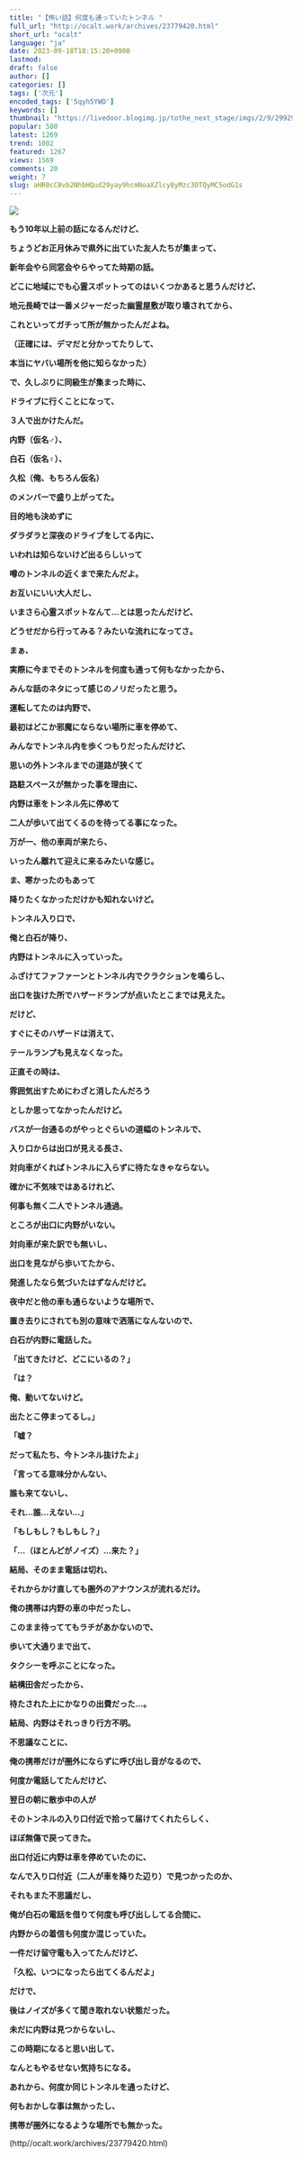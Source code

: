 ```yaml
---
title: "【怖い話】何度も通っていたトンネル "
full_url: "http://ocalt.work/archives/23779420.html"
short_url: "ocalt"
language: "ja"
date: 2023-09-18T18:15:20+0900
lastmod: 
draft: false
author: []
categories: []
tags: ['次元']
encoded_tags: ['5qyh5YWD']
keywords: []
thumbnail: "https://livedoor.blogimg.jp/tothe_next_stage/imgs/2/9/29929f90.jpg"
popular: 580
latest: 1269
trend: 1002
featured: 1267
views: 1569
comments: 20
weight: 7
slug: aHR0cC8vb2NhbHQud29yay9hcmNoaXZlcy8yMzc3OTQyMC5odG1s
---
```


![](https://livedoor.blogimg.jp/tothe_next_stage/imgs/2/9/29929f90.jpg)

<div><p><b><p>もう10年以上前の話になるんだけど、</p></b></p><p><b><p>ちょうどお正月休みで県外に出ていた友人たちが集まって、</p></b></p><p><b><p>新年会やら同窓会やらやってた時期の話。</p></b></p> <p><b><p>どこに地域にでも心霊スポットってのはいくつかあると思うんだけど、</p></b></p><p><b><p>地元長崎では一番メジャーだった幽霊屋敷が取り壊されてから、</p></b></p><p><b><p>これといってガチって所が無かったんだよね。</p></b></p><p><b><p>（正確には、デマだと分かってたりして、</p></b></p><p><b><p>本当にヤバい場所を他に知らなかった）</p></b></p><p><b><p></p></b></p><p><b><p>で、久しぶりに同級生が集まった時に、</p></b></p><p><b><p>ドライブに行くことになって、</p></b></p><p><b><p>３人で出かけたんだ。</p></b></p><p><b><p></p></b></p><p><b><p></p></b></p><p><b><p>内野（仮名♂）、</p></b></p><p><b><p>白石（仮名♀）、</p></b></p><p><b><p>久松（俺、もちろん仮名）</p></b></p><p><b><p>のメンバーで盛り上がってた。</p></b></p><p><b><p></p></b></p><p><b><p>目的地も決めずに</p></b></p><p><b><p>ダラダラと深夜のドライブをしてる内に、</p></b></p><p><b><p>いわれは知らないけど出るらしいって</p></b></p><p><b><p>噂のトンネルの近くまで来たんだよ。</p></b></p><p><b><p></p></b></p><p><b><p>お互いにいい大人だし、</p></b></p><p><b><p>いまさら心霊スポットなんて…とは思ったんだけど、</p></b></p><p><b><p>どうせだから行ってみる？みたいな流れになってさ。</p></b></p><p><b><p></p></b></p><p><b><p>まぁ、</p></b></p><p><b><p>実際に今までそのトンネルを何度も通って何もなかったから、</p></b></p><p><b><p>みんな話のネタにって感じのノリだったと思う。</p></b></p><p><b><p></p></b></p><p><b><p>運転してたのは内野で、</p></b></p><p><b><p>最初はどこか邪魔にならない場所に車を停めて、</p></b></p><p><b><p>みんなでトンネル内を歩くつもりだったんだけど、</p></b></p><p><b><p>思いの外トンネルまでの道路が狭くて</p></b></p><p><b><p>路駐スペースが無かった事を理由に、</p></b></p><p><b><p>内野は車をトンネル先に停めて</p></b></p><p><b><p>二人が歩いて出てくるのを待ってる事になった。</p></b></p><p><b><p> </p></b></p><p><b><p>万が一、他の車両が来たら、</p></b></p><p><b><p>いったん離れて迎えに来るみたいな感じ。</p></b></p><p><b><p></p></b></p><p><b><p>ま、寒かったのもあって</p></b></p><p><b><p>降りたくなかっただけかも知れないけど。</p></b></p><p><b><p></p></b></p><p><b><p>トンネル入り口で、</p></b></p><p><b><p>俺と白石が降り、</p></b></p><p><b><p>内野はトンネルに入っていった。</p></b></p><p><b><p></p></b></p><p><b><p>ふざけてファファーンとトンネル内でクラクションを鳴らし、</p></b></p><p><b><p>出口を抜けた所でハザードランプが点いたとこまでは見えた。</p></b></p><p><b><p></p></b></p><p><b><p>だけど、</p></b></p><p><b><p>すぐにそのハザードは消えて、</p></b></p><p><b><p>テールランプも見えなくなった。</p></b></p><p><b><p></p></b></p><p><b><p>正直その時は、</p></b></p><p><b><p>雰囲気出すためにわざと消したんだろう</p></b></p><p><b><p>としか思ってなかったんだけど。</p></b></p><p><b><p></p></b></p><p><b><p>バスが一台通るのがやっとぐらいの道幅のトンネルで、</p></b></p><p><b><p>入り口からは出口が見える長さ、</p></b></p><p><b><p>対向車がくればトンネルに入らずに待たなきゃならない。</p></b></p><p><b><p></p></b></p><p><b><p>確かに不気味ではあるけれど、</p></b></p><p><b><p>何事も無く二人でトンネル通過。</p></b></p><p><b><p></p></b></p><p><b><p>ところが出口に内野がいない。</p></b></p><p><b><p> </p></b></p><p><b><p>対向車が来た訳でも無いし、</p></b></p><p><b><p>出口を見ながら歩いてたから、</p></b></p><p><b><p>発進したなら気づいたはずなんだけど。</p></b></p><p><b><p></p></b></p><p><b><p>夜中だと他の車も通らないような場所で、</p></b></p><p><b><p>置き去りにされても別の意味で洒落になんないので、</p></b></p><p><b><p>白石が内野に電話した。</p></b></p><p><b><p></p></b></p><p><b><p>「出てきたけど、どこにいるの？」</p></b></p><p><b><p></p></b></p><p><b><p>「は？</p></b></p><p><b><p>俺、動いてないけど。</p></b></p><p><b><p>出たとこ停まってるし。」</p></b></p><p><b><p></p></b></p><p><b><p>「嘘？</p></b></p><p><b><p>だって私たち、今トンネル抜けたよ」</p></b></p><p><b><p></p></b></p><p><b><p>「言ってる意味分かんない、</p></b></p><p><b><p>誰も来てないし、</p></b></p><p><b><p>それ…誰…えない…」</p></b></p><p><b><p></p></b></p><p><b><p>「もしもし？もしもし？」</p></b></p><p><b><p></p></b></p><p><b><p>「…（ほとんどがノイズ）…来た？」</p></b></p><p><b><p></p></b></p><p><b><p>結局、そのまま電話は切れ、</p></b></p><p><b><p>それからかけ直しても圏外のアナウンスが流れるだけ。</p></b></p><p><b><p></p></b></p><p><b><p>俺の携帯は内野の車の中だったし、</p></b></p><p><b><p>このまま待っててもラチがあかないので、</p></b></p><p><b><p>歩いて大通りまで出て、</p></b></p><p><b><p>タクシーを呼ぶことになった。</p></b></p><p><b><p> </p></b></p><p><b><p>結構田舎だったから、</p></b></p><p><b><p>待たされた上にかなりの出費だった…。</p></b></p><p><b><p></p></b></p><p><b><p>結局、内野はそれっきり行方不明。</p></b></p><p><b><p></p></b></p><p><b><p>不思議なことに、</p></b></p><p><b><p>俺の携帯だけが圏外にならずに呼び出し音がなるので、</p></b></p><p><b><p>何度か電話してたんだけど、</p></b></p><p><b><p>翌日の朝に散歩中の人が</p></b></p><p><b><p>そのトンネルの入り口付近で拾って届けてくれたらしく、</p></b></p><p><b><p>ほぼ無傷で戻ってきた。</p></b></p><p><b><p></p></b></p><p><b><p>出口付近に内野は車を停めていたのに、</p></b></p><p><b><p>なんで入り口付近（二人が車を降りた辺り）で見つかったのか、</p></b></p><p><b><p>それもまた不思議だし、</p></b></p><p><b><p>俺が白石の電話を借りて何度も呼び出ししてる合間に、</p></b></p><p><b><p>内野からの着信も何度か混じっていた。</p></b></p><p><b><p></p></b></p><p><b><p>一件だけ留守電も入ってたんだけど、</p></b></p><p><b><p></p></b></p><p><b><p>「久松、いつになったら出てくるんだよ」</p></b></p><p><b><p></p></b></p><p><b><p>だけで、</p></b></p><p><b><p>後はノイズが多くて聞き取れない状態だった。</p></b></p><p><b><p></p></b></p><p><b><p>未だに内野は見つからないし、</p></b></p><p><b><p>この時期になると思い出して、</p></b></p><p><b><p>なんともやるせない気持ちになる。</p></b></p><p><b><p></p></b></p><p><b><p>あれから、何度か同じトンネルを通ったけど、</p></b></p><p><b><p>何もおかしな事は無かったし、</p></b></p><p><b><p>携帯が圏外になるような場所でも無かった。 </p></b></p> </div>

(http//ocalt.work/archives/23779420.html)
